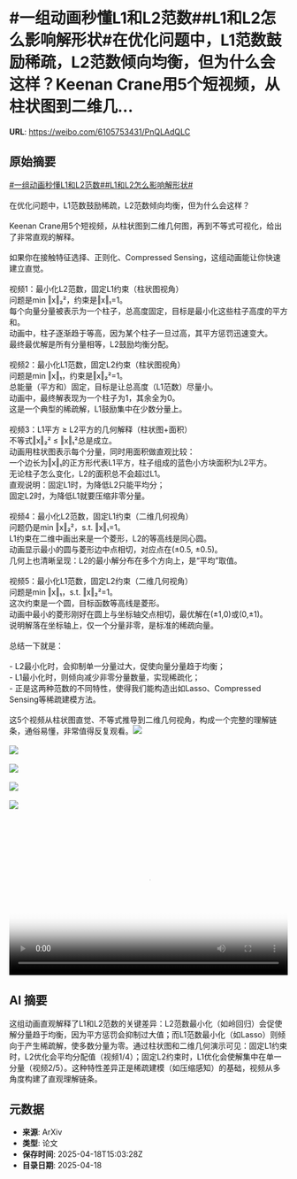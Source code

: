 # #一组动画秒懂L1和L2范数##L1和L2怎么影响解形状#在优化问题中，L1范数鼓励稀疏，L2范数倾向均衡，但为什么会这样？Keenan Crane用5个短视频，从柱状图到二维几...

**URL**: https://weibo.com/6105753431/PnQLAdQLC

## 原始摘要

<a href="https://m.weibo.cn/search?containerid=231522type%3D1%26t%3D10%26q%3D%23%E4%B8%80%E7%BB%84%E5%8A%A8%E7%94%BB%E7%A7%92%E6%87%82L1%E5%92%8CL2%E8%8C%83%E6%95%B0%23&amp;extparam=%23%E4%B8%80%E7%BB%84%E5%8A%A8%E7%94%BB%E7%A7%92%E6%87%82L1%E5%92%8CL2%E8%8C%83%E6%95%B0%23" data-hide=""><span class="surl-text">#一组动画秒懂L1和L2范数#</span></a><a href="https://m.weibo.cn/search?containerid=231522type%3D1%26t%3D10%26q%3D%23L1%E5%92%8CL2%E6%80%8E%E4%B9%88%E5%BD%B1%E5%93%8D%E8%A7%A3%E5%BD%A2%E7%8A%B6%23&amp;extparam=%23L1%E5%92%8CL2%E6%80%8E%E4%B9%88%E5%BD%B1%E5%93%8D%E8%A7%A3%E5%BD%A2%E7%8A%B6%23" data-hide=""><span class="surl-text">#L1和L2怎么影响解形状#</span></a><br><br>在优化问题中，L1范数鼓励稀疏，L2范数倾向均衡，但为什么会这样？<br><br>Keenan Crane用5个短视频，从柱状图到二维几何图，再到不等式可视化，给出了非常直观的解释。<br><br>如果你在接触特征选择、正则化、Compressed Sensing，这组动画能让你快速建立直觉。<br><br>视频1：最小化L2范数，固定L1约束（柱状图视角）  <br>问题是min ‖x‖₂²，约束是‖x‖₁=1。  <br>每个向量分量被表示为一个柱子，总高度固定，目标是最小化这些柱子高度的平方和。  <br>动画中，柱子逐渐趋于等高，因为某个柱子一旦过高，其平方惩罚迅速变大。  <br>最终最优解是所有分量相等，L2鼓励均衡分配。<br><br>视频2：最小化L1范数，固定L2约束（柱状图视角）  <br>问题是min ‖x‖₁，约束是‖x‖₂²=1。  <br>总能量（平方和）固定，目标是让总高度（L1范数）尽量小。  <br>动画中，最终解表现为一个柱子为1，其余全为0。  <br>这是一个典型的稀疏解，L1鼓励集中在少数分量上。<br><br>视频3：L1平方 ≥ L2平方的几何解释（柱状图+面积）  <br>不等式‖x‖₂² ≤ ‖x‖₁²总是成立。  <br>动画用柱状图表示每个分量，同时用面积做直观比较：<br>一个边长为‖x‖₁的正方形代表L1平方，柱子组成的蓝色小方块面积为L2平方。  <br>无论柱子怎么变化，L2的面积总不会超过L1。  <br>直观说明：固定L1时，为降低L2只能平均分；<br>固定L2时，为降低L1就要压缩非零分量。<br><br>视频4：最小化L2范数，固定L1约束（二维几何视角）  <br>问题仍是min ‖x‖₂²，s.t. ‖x‖₁=1。  <br>L1约束在二维中画出来是一个菱形，L2的等高线是同心圆。  <br>动画显示最小的圆与菱形边中点相切，对应点在(±0.5, ±0.5)。  <br>几何上也清晰呈现：L2的最小解分布在多个方向上，是“平均”取值。<br><br>视频5：最小化L1范数，固定L2约束（二维几何视角）  <br>问题是min ‖x‖₁，s.t. ‖x‖₂²=1。  <br>这次约束是一个圆，目标函数等高线是菱形。  <br>动画中最小的菱形刚好在圆上与坐标轴交点相切，最优解在(±1,0)或(0,±1)。  <br>说明解落在坐标轴上，仅一个分量非零，是标准的稀疏向量。<br><br>总结一下就是：<br><br>- L2最小化时，会抑制单一分量过大，促使向量分量趋于均衡；<br>- L1最小化时，则倾向减少非零分量数量，实现稀疏化；<br>- 正是这两种范数的不同特性，使得我们能构造出如Lasso、Compressed Sensing等稀疏建模方法。<br><br>这5个视频从柱状图直觉、不等式推导到二维几何视角，构成一个完整的理解链条，通俗易懂，非常值得反复观看。<img style="" src="https://tvax3.sinaimg.cn/large/006Fd7o3ly1i0l4fqxucvj31hc0u0gmr.jpg" referrerpolicy="no-referrer"><br><br><img style="" src="https://tvax3.sinaimg.cn/large/006Fd7o3ly1i0l4ftkp3fj31hc0u00u2.jpg" referrerpolicy="no-referrer"><br><br><img style="" src="https://tvax1.sinaimg.cn/large/006Fd7o3ly1i0l4ftbze1j31hc0u0gmt.jpg" referrerpolicy="no-referrer"><br><br><img style="" src="https://tvax3.sinaimg.cn/large/006Fd7o3ly1i0l4fu7ckhj31hc0u0abe.jpg" referrerpolicy="no-referrer"><br><br><img style="" src="https://tvax1.sinaimg.cn/large/006Fd7o3ly1i0l4fu8wzbj31hc0u0ta6.jpg" referrerpolicy="no-referrer"><br><br><br clear="both"><div style="clear: both"></div><video controls="controls" poster="https://tvax2.sinaimg.cn/orj480/006Fd7o3ly1i0l4frlgj3j31hc0u0gmr.jpg" style="width: 100%"><source src="https://f.video.weibocdn.com/o0/P7QbK6aolx08nzv9TXzi010412000MTK0E010.mp4?label=mp4_720p&amp;template=1280x720.25.0&amp;ori=0&amp;ps=1Cx9YB1mmR49jS&amp;Expires=1744992131&amp;ssig=4XtlnfYvC3&amp;KID=unistore,video"><source src="https://f.video.weibocdn.com/o0/ZfkQkSWSlx08nzv9MqPm010412000waD0E010.mp4?label=mp4_hd&amp;template=852x480.25.0&amp;ori=0&amp;ps=1Cx9YB1mmR49jS&amp;Expires=1744992131&amp;ssig=%2FziUxjdi7u&amp;KID=unistore,video"><source src="https://f.video.weibocdn.com/o0/VyjDyuCxlx08nzv9HyEg010412000nrL0E010.mp4?label=mp4_ld&amp;template=640x360.25.0&amp;ori=0&amp;ps=1Cx9YB1mmR49jS&amp;Expires=1744992131&amp;ssig=9dn4PfpTff&amp;KID=unistore,video"><p>视频无法显示，请前往<a href="https://video.weibo.com/show?fid=1034%3A5156836567875627" target="_blank" rel="noopener noreferrer">微博视频</a>观看。</p></video>

## AI 摘要

这组动画直观解释了L1和L2范数的关键差异：L2范数最小化（如岭回归）会促使解分量趋于均衡，因为平方惩罚会抑制过大值；而L1范数最小化（如Lasso）则倾向于产生稀疏解，使多数分量为零。通过柱状图和二维几何演示可见：固定L1约束时，L2优化会平均分配值（视频1/4）；固定L2约束时，L1优化会使解集中在单一分量（视频2/5）。这种特性差异正是稀疏建模（如压缩感知）的基础，视频从多角度构建了直观理解链条。

## 元数据

- **来源**: ArXiv
- **类型**: 论文
- **保存时间**: 2025-04-18T15:03:28Z
- **目录日期**: 2025-04-18
